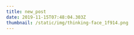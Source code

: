 ```yaml
---
title: new_post
date: 2019-11-15T07:48:04.303Z
thumbnail: /static/img/thinking-face_1f914.png
---
```

